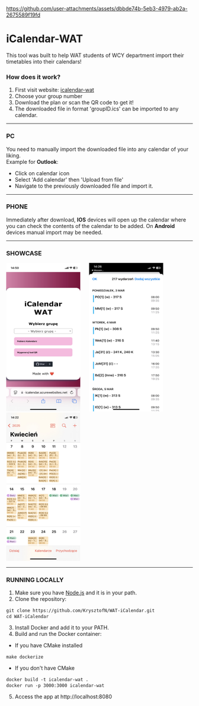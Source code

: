 https://github.com/user-attachments/assets/dbbde74b-5eb3-4979-ab2a-2675589f19fd

# iCalendar-WAT

This tool was built to help WAT students of WCY department import their timetables into their calendars!

### How does it work?
1. First visit website: [icalendar-wat](https://wat-icalendar.azurewebsites.net/)
2. Choose your group number
3. Download the plan or scan the QR code to get it!
4. The downloaded file in format 'groupID.ics' can be imported to any calendar.

---
### PC
You need to manually import the downloaded file into any calendar of your liking. 
<br/>
Example for **Outlook**:
- Click on calendar icon
- Select 'Add calendar' then 'Upload from file'
- Navigate to the previously downloaded file and import it.

---
### PHONE
Immediately after download,  **IOS** devices will open up the calendar where you can check the contents of the calendar to be added.
On **Android** devices manual import may be needed. 

---

### SHOWCASE
<p float="left">
    <img src = "https://github.com/KrysztofN/WAT-iCalendar/blob/main/public/assets/calendar.png" width="200" height="400">&nbsp;&nbsp;&nbsp;&nbsp;&nbsp;
    <img src = "https://github.com/KrysztofN/WAT-iCalendar/blob/main/public/assets/calendar_add.png" width="200" height="400">&nbsp;&nbsp;&nbsp;&nbsp;&nbsp;
    <img src = "https://github.com/KrysztofN/WAT-iCalendar/blob/main/public/assets/calendar_view.png" width="200" height="400">
</p>

---

### RUNNING LOCALLY
1. Make sure you have [Node.js](https://nodejs.org/en/download) and it is in your path.
2. Clone the repository:
```console
git clone https://github.com/KrysztofN/WAT-iCalendar.git
cd WAT-iCalendar
```
3. Install Docker and add it to your PATH.
4. Build and run the Docker container:
- If you have CMake installed
```console
make dockerize
``` 
- If you don't have CMake
```console
docker build -t icalendar-wat .
docker run -p 3000:3000 icalendar-wat
```
5. Access the app at http://localhost:8080 
